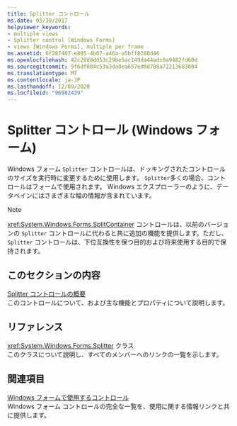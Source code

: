 ```yaml
---
title: Splitter コントロール
ms.date: 03/30/2017
helpviewer_keywords:
- multiple views
- Splitter control [Windows Forms]
- views [Windows Forms], multiple per frame
ms.assetid: 6f287407-e895-4b07-a46a-a5bff8388d46
ms.openlocfilehash: 42c28d8dd53c29be5ac149da44adc0a9482fd60d
ms.sourcegitcommit: 9f6df084c53a3da0ea657ed0d708a72213683084
ms.translationtype: MT
ms.contentlocale: ja-JP
ms.lasthandoff: 12/09/2020
ms.locfileid: "96982439"
---
```

# <a name="splitter-control-windows-forms"></a>Splitter コントロール (Windows フォーム)
Windows フォーム `Splitter` コントロールは、ドッキングされたコントロールのサイズを実行時に変更するために使用します。 `Splitter`多くの場合、コントロールはフォームで使用されます。 Windows エクスプローラーのように、データペインにはさまざまな幅の情報が含まれています。  
  
> [!NOTE]
> <xref:System.Windows.Forms.SplitContainer> コントロールは、以前のバージョンの `Splitter` コントロールに代わると共に追加の機能を提供します。ただし、`Splitter` コントロールは、下位互換性を保つ目的および将来使用する目的で保持されます。  
  
## <a name="in-this-section"></a>このセクションの内容  
 [Splitter コントロールの概要](splitter-control-overview-windows-forms.md)  
 このコントロールについて、および主な機能とプロパティについて説明します。  
  
## <a name="reference"></a>リファレンス  
 <xref:System.Windows.Forms.Splitter> クラス  
 このクラスについて説明し、すべてのメンバーへのリンクの一覧を示します。  
  
## <a name="related-sections"></a>関連項目  
 [Windows フォームで使用するコントロール](controls-to-use-on-windows-forms.md)  
 Windows フォーム コントロールの完全な一覧を、使用に関する情報リンクと共に提供します。
